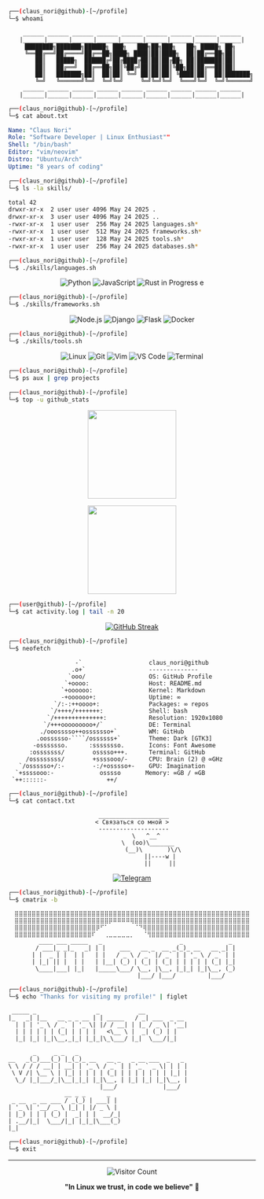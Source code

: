 ```bash
┌──(claus_nori@github)-[~/profile]
└─$ whoami
```

<div align="center">
 
```ascii
 ______ ______ ______ ______ ______ ______ ______ ______ ______ 
|______|______|______|______|______|______|______|______|______|
    ████████╗███████╗██████╗ ███╗   ███╗██╗███╗   ██╗ █████╗ ██╗     
    ╚══██╔══╝██╔════╝██╔══██╗████╗ ████║██║████╗  ██║██╔══██╗██║     
       ██║   █████╗  ██████╔╝██╔████╔██║██║██╔██╗ ██║███████║██║     
       ██║   ██╔══╝  ██╔══██╗██║╚██╔╝██║██║██║╚██╗██║██╔══██║██║     
       ██║   ███████╗██║  ██║██║ ╚═╝ ██║██║██║ ╚████║██║  ██║███████╗
       ╚═╝   ╚══════╝╚═╝  ╚═╝╚═╝     ╚═╝╚═╝╚═╝  ╚═══╝╚═╝  ╚═╝╚══════╝
 ______ ______ ______ ______ ______ ______ ______ ______ ______ 
|______|______|______|______|______|______|______|______|______|
```

</div>

```bash
┌──(claus_nori@github)-[~/profile]
└─$ cat about.txt
```

```yaml
Name: "Claus Nori"
Role: "Software Developer | Linux Enthusiast""
Shell: "/bin/bash"
Editor: "vim/neovim"
Distro: "Ubuntu/Arch"
Uptime: "8 years of coding"
```

```bash
┌──(claus_nori@github)-[~/profile]
└─$ ls -la skills/
```

```bash
total 42
drwxr-xr-x  2 user user 4096 May 24 2025 .
drwxr-xr-x  3 user user 4096 May 24 2025 ..
-rwxr-xr-x  1 user user  256 May 24 2025 languages.sh*
-rwxr-xr-x  1 user user  512 May 24 2025 frameworks.sh*
-rwxr-xr-x  1 user user  128 May 24 2025 tools.sh*
-rwxr-xr-x  1 user user  256 May 24 2025 databases.sh*
```

```bash
┌──(claus_nori@github)-[~/profile]
└─$ ./skills/languages.sh
```

<div align="center">

![Python](https://img.shields.io/badge/Python-3776AB?style=for-the-badge&logo=python&logoColor=white)
![JavaScript](https://img.shields.io/badge/JavaScript-F7DF1E?style=for-the-badge&logo=javascript&logoColor=black)
![Rust in Progress e](https://img.shields.io/badge/Rust-000000?style=for-the-badge&logo=rust&logoColor=white)

</div>

```bash
┌──(claus_nori@github)-[~/profile]
└─$ ./skills/frameworks.sh
```

<div align="center">

![Node.js](https://img.shields.io/badge/Node.js-43853D?style=for-the-badge&logo=node.js&logoColor=white)
![Django](https://img.shields.io/badge/Django-092E20?style=for-the-badge&logo=django&logoColor=white)
![Flask](https://img.shields.io/badge/Flask-000000?style=for-the-badge&logo=flask&logoColor=white)
![Docker](https://img.shields.io/badge/Docker-2496ED?style=for-the-badge&logo=docker&logoColor=white)

</div>

```bash
┌──(claus_nori@github)-[~/profile]
└─$ ./skills/tools.sh
```

<div align="center">

![Linux](https://img.shields.io/badge/Linux-FCC624?style=for-the-badge&logo=linux&logoColor=black)
![Git](https://img.shields.io/badge/Git-F05032?style=for-the-badge&logo=git&logoColor=white)
![Vim](https://img.shields.io/badge/VIM-%2311AB00.svg?&style=for-the-badge&logo=vim&logoColor=white)
![VS Code](https://img.shields.io/badge/VS_Code-007ACC?style=for-the-badge&logo=visual-studio-code&logoColor=white)
![Terminal](https://img.shields.io/badge/Terminal-000000?style=for-the-badge&logo=gnu-bash&logoColor=white)

</div>

```bash
┌──(claus_nori@github)-[~/profile]
└─$ ps aux | grep projects
```

```bash
┌──(claus_nori@github)-[~/profile]
└─$ top -u github_stats
```

<div align="center">

<img height="180em"
src="https://github-readme-stats.vercel.app/api?username=claus_nori&show_icons=true&theme=dark&include_all_commits=true&count_private=true&bg_color=0d1117&title_color=58a6ff&text_color=c9d1d9&icon_color=58a6ff&border_color=30363d"/>

<img height="180em"
src="https://github-readme-stats.vercel.app/api/top-langs/?username=claus_nori&layout=compact&langs_count=7&theme=dark&bg_color=0d1117&title_color=58a6ff&text_color=c9d1d9&border_color=30363d"/>

</div>

```bash
┌──(user@github)-[~/profile]
└─$ cat activity.log | tail -n 20
```

<div align="center">

[![GitHub
Streak](https://github-readme-streak-stats.herokuapp.com/?user=claus_nori&theme=dark&background=0d1117&border=30363d&stroke=58a6ff&ring=58a6ff&fire=ff6b6b&currStreakLabel=58a6ff)](https://git.io/streak-stats)

</div>

```bash
┌──(claus_nori@github)-[~/profile]
└─$ neofetch
```

```
                   -`                   claus_nori@github
                  .o+`                  --------------
                 `ooo/                  OS: GitHub Profile
                `+oooo:                 Host: README.md
               `+oooooo:                Kernel: Markdown
               -+oooooo+:               Uptime: ∞
             `/:-:++oooo+:              Packages: ∞ repos
            `/++++/+++++++:             Shell: bash
           `/++++++++++++++:            Resolution: 1920x1080
          `/+++ooooooooo+/`             DE: Terminal
         ./ooosssso++osssssso+`         WM: GitHub
        .oossssso-````/ossssss+`        Theme: Dark [GTK3]
       -osssssso.      :ssssssso.       Icons: Font Awesome
      :osssssss/        osssso+++.      Terminal: GitHub
     /ossssssss/        +ssssooo/-      CPU: Brain (2) @ ∞GHz
   `/ossssso+/:-        -:/+osssso+-    GPU: Imagination
  `+ssssooo:-             osssso       Memory: ∞GB / ∞GB
 `++::::::-                 ++/        
```

```bash
┌──(claus_nori@github)-[~/profile]
└─$ cat contact.txt
```

<div align="center">

```
 ____________________
< Связаться со мной >
 --------------------
        \   ^__^
         \  (oo)\_______
            (__)\       )\/\
                ||----w |
                ||     ||
```

[![Telegram](https://img.shields.io/badge/Telegram-2CA5E0?style=for-the-badge&logo=telegram&logoColor=white)](https://t.me/clausnori)

</div>

```bash
┌──(claus_nori@github)-[~/profile]
└─$ cmatrix -b
```

<div align="center">

```
⣿⣿⣿⣿⣿⣿⣿⣿⣿⣿⣿⣿⣿⣿⣿⣿⣿⣿⣿⣿⣿⣿⣿⣿⣿⣿⣿⣿⣿⣿⣿⣿⣿⣿⣿⣿⣿⣿⣿⣿⣿⣿⣿⣿⣿⣿⣿⣿⣿⣿⣿⣿⣿⣿⣿
⣿⣿⣿⣿⣿⣿⣿⣿⣿⣿⣿⣿⣿⣿⣿⣿⣿⣿⣿⣿⣿⣿⡿⠿⠿⠿⠿⢿⣿⣿⣿⣿⣿⣿⣿⣿⣿⣿⣿⣿⣿⣿⣿⣿⣿⣿⣿⣿⣿⣿⣿⣿⣿⣿⣿
⣿⣿⣿⣿⣿⣿⣿⣿⣿⣿⣿⣿⣿⣿⣿⣿⣿⣿⣿⡿⠋⠁⠀⠀⠀⠀⠀⠀⠈⠙⢿⣿⣿⣿⣿⣿⣿⣿⣿⣿⣿⣿⣿⣿⣿⣿⣿⣿⣿⣿⣿⣿⣿⣿⣿
⣿⣿⣿⣿⣿⣿⣿⣿⣿⣿⣿⣿⣿⣿⣿⣿⣿⣿⠏⠀⠀⢀⣀⣀⣀⣀⣀⡀⠀⠀⠈⢻⣿⣿⣿⣿⣿⣿⣿⣿⣿⣿⣿⣿⣿⣿⣿⣿⣿⣿⣿⣿⣿⣿⣿
   ____ ___ _____   _                      _             _ 
  / ___|_ _|_   _| | |    ___   __ _  __ _(_)_ __   __ _| |
 | |  _ | |  | |   | |   / _ \ / _` |/ _` | | '_ \ / _` | |
 | |_| || |  | |   | |__| (_) | (_| | (_| | | | | | (_| |_|
  \____|___| |_|   |_____\___/ \__, |\__, |_|_| |_|\__, (_)
                               |___/ |___/         |___/   
```

</div>

```bash
┌──(claus_nori@github)-[~/profile]
└─$ echo "Thanks for visiting my profile!" | figlet
```

```
 _____ _                 _           __            
|_   _| |__   __ _ _ __ | | _____   / _| ___  _ __ 
  | | | '_ \ / _` | '_ \| |/ / __| | |_ / _ \| '__|
  | | | | | | (_| | | | |   <\__ \ |  _| (_) | |   
  |_| |_| |_|\__,_|_| |_|_|\_\___/ |_|  \___/|_|   
                                                   
       _     _ _   _                             
__   _(_)___(_) |_(_)_ __   __ _   _ __ ___  _   _ 
\ \ / / / __| | __| | '_ \ / _` | | '_ ` _ \| | | |
 \ V /| \__ \ | |_| | | | | (_| | | | | | | | |_| |
  \_/ |_|___/_|\__|_|_| |_|\__, | |_| |_| |_|\__, |
                          |___/             |___/ 
                __ _ _      _ 
 _ __  _ __ ___ / _(_) | ___| |
| '_ \| '__/ _ \ |_| | |/ _ \ |
| |_) | | | (_) |  _| | |  __/_|
| .__/|_|  \___/|_| |_|_|\___(_)
|_|                             
```

```bash
┌──(claus_nori@github)-[~/profile]
└─$ exit
```

---

<div align="center">

![Visitor Count](https://profile-counter.glitch.me/claus_nori/count.svg)

**"In Linux we trust, in code we believe"** 🐧

</div>
